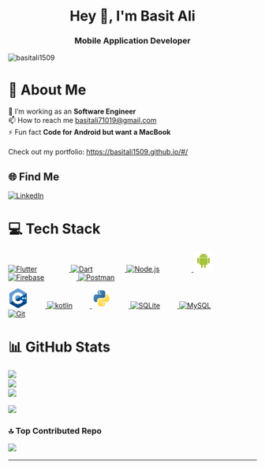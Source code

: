 <h1 align="center">Hey 👋, I'm Basit Ali</h1>
<h3 align="center">Mobile Application Developer</h3>

<p align="left"> <img src="https://komarev.com/ghpvc/?username=basitali1509&label=Profile%20views&color=0e75b6&style=flat" alt="basitali1509" /> </p>

# 💫 About Me
🔭 I’m working as an <b>Software Engineer</b><br>📫 How to reach me basitali71019@gmail.com<br>⚡ Fun fact <b>Code for Android but want a MacBook</b><br><br>Check out my portfolio: https://basitali1509.github.io/#/


## 🌐 Find Me
[![LinkedIn](https://img.shields.io/badge/LinkedIn-%230077B5.svg?logo=linkedin&logoColor=white)](https://www.linkedin.com/in/basit-ali-code404/) 

# 💻 Tech Stack

<p align="left"> 

<a href="https://flutter.dev" target="_blank" rel="noreferrer">
  <img src="https://www.vectorlogo.zone/logos/flutterio/flutterio-icon.svg" alt="Flutter" width="40" height="40" style="margin-right: 65px;" />
</a>
<a href="https://dart.dev" target="_blank" rel="noreferrer">
  <img src="https://www.vectorlogo.zone/logos/dartlang/dartlang-icon.svg" alt="Dart" width="40" height="40" style="margin-right: 65px;" />
</a>
<a href="https://nodejs.org" target="_blank" rel="noreferrer">
  <img src="https://www.vectorlogo.zone/logos/nodejs/nodejs-icon.svg" alt="Node.js" width="40" height="40" style="margin-right: 65px;" />
</a>
  <a href="https://developer.android.com" target="_blank" rel="noreferrer">
  <img src="https://raw.githubusercontent.com/devicons/devicon/master/icons/android/android-original-wordmark.svg" alt="android" width="40" height="40" style="margin-right: 65px;" />
</a>
<a href="https://firebase.google.com" target="_blank" rel="noreferrer">
  <img src="https://www.vectorlogo.zone/logos/firebase/firebase-icon.svg" alt="Firebase" width="40" height="40" style="margin-right: 65px;" />
</a>
<a href="https://www.postman.com" target="_blank" rel="noreferrer">
  <img src="https://www.vectorlogo.zone/logos/getpostman/getpostman-icon.svg" alt="Postman" width="40" height="40" style="margin-right: 65px;" />
</a>
  
<a href="https://www.w3schools.com/cpp/" target="_blank" rel="noreferrer"> <img src="https://raw.githubusercontent.com/devicons/devicon/master/icons/cplusplus/cplusplus-original.svg" alt="cplusplus" width="40" height="40" style="margin-right: 35px;" />
</a>
<a href="https://kotlinlang.org" target="_blank" rel="noreferrer">
  <img src="https://www.vectorlogo.zone/logos/kotlinlang/kotlinlang-icon.svg" alt="kotlin" width="40" height="38" style="margin-right: 35px;" />
</a>
<a href="https://www.python.org" target="_blank" rel="noreferrer">
  <img src="https://raw.githubusercontent.com/devicons/devicon/master/icons/python/python-original.svg" alt="python" width="40" height="40" style="margin-right: 35px;" />
</a>
<a href="https://www.sqlite.org" target="_blank" rel="noreferrer">
  <img src="https://www.vectorlogo.zone/logos/sqlite/sqlite-icon.svg" alt="SQLite" width="40" height="40" style="margin-right: 35px;" />
</a>
<a href="https://www.mysql.com" target="_blank" rel="noreferrer">
  <img src="https://www.vectorlogo.zone/logos/mysql/mysql-icon.svg" alt="MySQL" width="40" height="40" style="margin-right: 35px;" />
</a>
<a href="https://git-scm.com" target="_blank" rel="noreferrer">
  <img src="https://www.vectorlogo.zone/logos/git-scm/git-scm-icon.svg" alt="Git" width="40" height="40" style="margin-right: 35px;" />
</a>
</p>


# 📊 GitHub Stats
![](https://github-readme-stats.vercel.app/api?username=basitali1509&theme=radical&hide_border=false&include_all_commits=false&count_private=false)<br/>
![](https://github-readme-streak-stats.herokuapp.com/?user=basitali1509&theme=radical&hide_border=false)<br/>
![](https://github-readme-stats.vercel.app/api/top-langs/?username=basitali1509&theme=radical&hide_border=false&include_all_commits=false&count_private=false&layout=compact)


![](https://quotes-github-readme.vercel.app/api?type=horizontal&theme=radical)

### 🔝 Top Contributed Repo
![](https://github-contributor-stats.vercel.app/api?username=basitali1509&limit=5&theme=dark&combine_all_yearly_contributions=true)

---

<!-- Proudly created with GPRM ( https://gprm.itsvg.in ) -->
